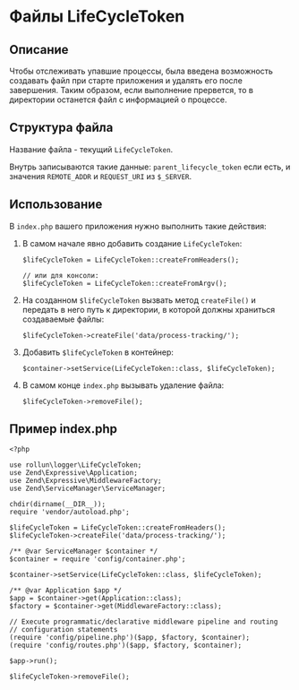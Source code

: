# Файлы LifeCycleToken

## Описание
Чтобы отслеживать упавшие процессы, была введена возможность создавать файл при старте приложения и удалять его после завершения. Таким образом, если выполнение прервется, то в директории останется файл с информацией о процессе.

## Структура файла
Название файла - текущий `LifeCycleToken`.

Внутрь записываются такие данные: `parent_lifecycle_token` если есть, и значения `REMOTE_ADDR` и `REQUEST_URI` из `$_SERVER`.

## Использование
В `index.php` вашего приложения нужно выполнить такие действия:
1. В самом начале явно добавить создание `LifeCycleToken`:
    ```
    $lifeCycleToken = LifeCycleToken::createFromHeaders();
    
    // или для консоли:
    $lifeCycleToken = LifeCycleToken::createFromArgv();
    ```
2. На созданном `$lifeCycleToken` вызвать метод `createFile()` и передать в него путь к директории, в которой должны храниться создаваемые файлы:
   ```
   $lifeCycleToken->createFile('data/process-tracking/');
   ```
3. Добавить `$lifeCycleToken` в контейнер:
   ```
   $container->setService(LifeCycleToken::class, $lifeCycleToken);
   ```
4. В самом конце `index.php` вызывать удаление файла:
   ```
   $lifeCycleToken->removeFile();
   ```
   
## Пример index.php
```
<?php

use rollun\logger\LifeCycleToken;
use Zend\Expressive\Application;
use Zend\Expressive\MiddlewareFactory;
use Zend\ServiceManager\ServiceManager;

chdir(dirname(__DIR__));
require 'vendor/autoload.php';

$lifeCycleToken = LifeCycleToken::createFromHeaders();
$lifeCycleToken->createFile('data/process-tracking/');

/** @var ServiceManager $container */
$container = require 'config/container.php';

$container->setService(LifeCycleToken::class, $lifeCycleToken);

/** @var Application $app */
$app = $container->get(Application::class);
$factory = $container->get(MiddlewareFactory::class);

// Execute programmatic/declarative middleware pipeline and routing
// configuration statements
(require 'config/pipeline.php')($app, $factory, $container);
(require 'config/routes.php')($app, $factory, $container);

$app->run();

$lifeCycleToken->removeFile();
```